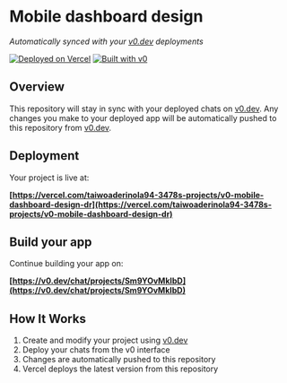 # Mobile dashboard design

*Automatically synced with your [v0.dev](https://v0.dev) deployments*

[![Deployed on Vercel](https://img.shields.io/badge/Deployed%20on-Vercel-black?style=for-the-badge&logo=vercel)](https://vercel.com/taiwoaderinola94-3478s-projects/v0-mobile-dashboard-design-dr)
[![Built with v0](https://img.shields.io/badge/Built%20with-v0.dev-black?style=for-the-badge)](https://v0.dev/chat/projects/Sm9YOvMkIbD)

## Overview

This repository will stay in sync with your deployed chats on [v0.dev](https://v0.dev).
Any changes you make to your deployed app will be automatically pushed to this repository from [v0.dev](https://v0.dev).

## Deployment

Your project is live at:

**[https://vercel.com/taiwoaderinola94-3478s-projects/v0-mobile-dashboard-design-dr](https://vercel.com/taiwoaderinola94-3478s-projects/v0-mobile-dashboard-design-dr)**

## Build your app

Continue building your app on:

**[https://v0.dev/chat/projects/Sm9YOvMkIbD](https://v0.dev/chat/projects/Sm9YOvMkIbD)**

## How It Works

1. Create and modify your project using [v0.dev](https://v0.dev)
2. Deploy your chats from the v0 interface
3. Changes are automatically pushed to this repository
4. Vercel deploys the latest version from this repository